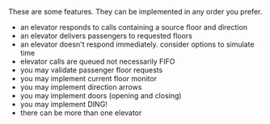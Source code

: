 These are some features. They can be implemented in any order you prefer.

* an elevator responds to calls containing a source floor and direction
* an elevator delivers passengers to requested floors
* an elevator doesn't respond immediately. consider options to simulate time
* elevator calls are queued not necessarily FIFO
* you may validate passenger floor requests
* you may implement current floor monitor
* you may implement direction arrows
* you may implement doors (opening and closing)
* you may implement DING!
* there can be more than one elevator
